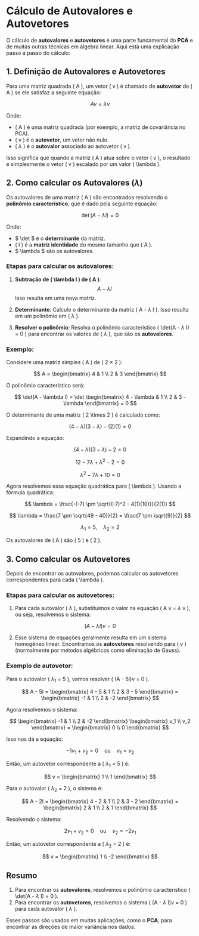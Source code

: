 # Cálculo de Autovalores e Autovetores

O cálculo de **autovalores** e **autovetores** é uma parte fundamental do **PCA** e de muitas outras técnicas em álgebra linear. Aqui está uma explicação passo a passo do cálculo:

## 1. Definição de Autovalores e Autovetores

Para uma matriz quadrada \( A \), um vetor \( v \) é chamado de **autovetor** de \( A \) se ele satisfaz a seguinte equação:

$$
A v = \lambda v
$$

Onde:
- \( A \) é uma matriz quadrada (por exemplo, a matriz de covariância no PCA).
- \( v \) é o **autovetor**, um vetor não nulo.
- \( $\lambda$ \) é o **autovalor** associado ao autovetor \( v \).

Isso significa que quando a matriz \( A \) atua sobre o vetor \( v \), o resultado é simplesmente o vetor \( v \) escalado por um valor \( \lambda \).

## 2. Como calcular os Autovalores $( \lambda)$

Os autovalores de uma matriz \( A \) são encontrados resolvendo o **polinômio característico**, que é dado pela seguinte equação:

$$
\det(A - \lambda I) = 0
$$

Onde:
- $ \det $ é o **determinante** da matriz.
- \( I \) é a **matriz identidade** do mesmo tamanho que \( A \).
- $ \lambda $ são os autovalores.

### Etapas para calcular os autovalores:

1. **Subtração de \( \lambda I \) de \( A \)**: 
   $$
   A - \lambda I
   $$
   Isso resulta em uma nova matriz.

2. **Determinante**: Calcule o determinante da matriz \( A - $\lambda$ I \). Isso resulta em um polinômio em \( $\lambda$ \).

3. **Resolver o polinômio**: Resolva o polinômio característico \( \det(A - $\lambda$ I) = 0 \) para encontrar os valores de \( $\lambda$ \), que são os **autovalores**.

### Exemplo:

Considere uma matriz simples \( A \) de \( 2 $\times$ 2 \):

$$
A = \begin{bmatrix} 4 & 1 \\ 2 & 3 \end{bmatrix}
$$

O polinômio característico será:

$$
\det(A - \lambda I) = \det \begin{bmatrix} 4 - \lambda & 1 \\ 2 & 3 - \lambda \end{bmatrix} = 0
$$

O determinante de uma matriz \( 2 \times 2 \) é calculado como:

$$
(4 - \lambda)(3 - \lambda) - (2)(1) = 0
$$

Expandindo a equação:

$$
(4 - \lambda)(3 - \lambda) - 2 = 0
$$

$$
12 - 7\lambda + \lambda^2 - 2 = 0
$$

$$
\lambda^2 - 7\lambda + 10 = 0
$$

Agora resolvemos essa equação quadrática para \( \lambda \). Usando a fórmula quadrática:

$$
\lambda = \frac{-(-7) \pm \sqrt{(-7)^2 - 4(1)(10)}}{2(1)}
$$

$$
\lambda = \frac{7 \pm \sqrt{49 - 40}}{2} = \frac{7 \pm \sqrt{9}}{2}
$$

$$
\lambda_1 = 5, \quad \lambda_2 = 2
$$

Os autovalores de \( A \) são \( 5 \) e \( 2 \).

## 3. Como calcular os Autovetores

Depois de encontrar os autovalores, podemos calcular os autovetores correspondentes para cada \( \lambda \).

### Etapas para calcular os autovetores:

1. Para cada autovalor \( $\lambda$ \), substituímos o valor na equação \( A v = $\lambda$ v \), ou seja, resolvemos o sistema:

$$
(A - \lambda I) v = 0
$$

2. Esse sistema de equações geralmente resulta em um sistema homogêneo linear. Encontramos os **autovetores** resolvendo para \( v \) (normalmente por métodos algébricos como eliminação de Gauss).

### Exemplo de autovetor:

Para o autovalor \( $\lambda_1$ = 5 \), vamos resolver \( (A - 5I)v = 0 \).

$$
A - 5I = \begin{bmatrix} 4 - 5 & 1 \\ 2 & 3 - 5 \end{bmatrix} = \begin{bmatrix} -1 & 1 \\ 2 & -2 \end{bmatrix}
$$

Agora resolvemos o sistema:

$$
\begin{bmatrix} -1 & 1 \\ 2 & -2 \end{bmatrix} \begin{bmatrix} v_1 \\ v_2 \end{bmatrix} = \begin{bmatrix} 0 \\ 0 \end{bmatrix}
$$

Isso nos dá a equação:

$$
-1v_1 + v_2 = 0 \quad \text{ou} \quad v_1 = v_2
$$

Então, um autovetor correspondente a \( $\lambda_1$ = 5 \) é:

$$
v = \begin{bmatrix} 1 \\ 1 \end{bmatrix}
$$

Para o autovalor \( $\lambda_2$ = 2 \), o sistema é:

$$
A - 2I = \begin{bmatrix} 4 - 2 & 1 \\ 2 & 3 - 2 \end{bmatrix} = \begin{bmatrix} 2 & 1 \\ 2 & 1 \end{bmatrix}
$$

Resolvendo o sistema:

$$
2v_1 + v_2 = 0 \quad \text{ou} \quad v_2 = -2v_1
$$

Então, um autovetor correspondente a \( $\lambda_2$ = 2 \) é:

$$
v = \begin{bmatrix} 1 \\ -2 \end{bmatrix}
$$

## Resumo

1. Para encontrar os **autovalores**, resolvemos o polinômio característico \( \det(A - $\lambda$ I) = 0 \).
2. Para encontrar os **autovetores**, resolvemos o sistema \( (A - $\lambda$ I)v = 0 \) para cada autovalor \( $\lambda$ \).

Esses passos são usados em muitas aplicações, como o **PCA**, para encontrar as direções de maior variância nos dados.
